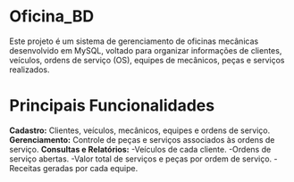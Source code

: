 # Oficina_BD
Este projeto é um sistema de gerenciamento de oficinas mecânicas desenvolvido em MySQL, voltado para organizar informações de clientes, veículos, ordens de serviço (OS), equipes de mecânicos, peças e serviços realizados.

# Principais Funcionalidades
**Cadastro:** Clientes, veículos, mecânicos, equipes e ordens de serviço.
**Gerenciamento:** Controle de peças e serviços associados às ordens de serviço.
**Consultas e Relatórios:**
-Veículos de cada cliente.
-Ordens de serviço abertas.
-Valor total de serviços e peças por ordem de serviço.
-Receitas geradas por cada equipe.
